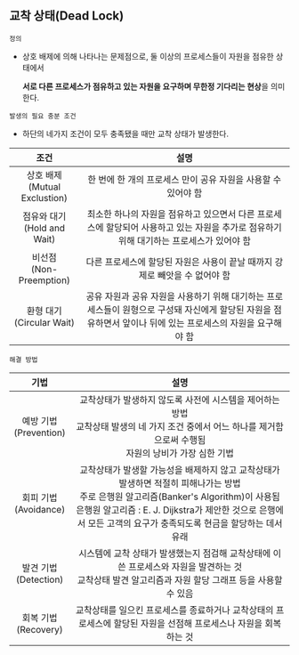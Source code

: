## 교착 상태(Dead Lock)
`정의`
- 상호 배제에 의해 나타나는 문제점으로, 둘 이상의 프로세스들이 자원을 점유한 상태에서 

  **서로 다른 프로세스가 점유하고 있는 자원을 요구하며 무한정 기다리는 현상**을 의미한다.

`발생의 필요 충분 조건`
- 하단의 네가지 조건이 모두 충족됐을 때만 교착 상태가 발생한다.

| 조건 | 설명 |
| :--: | :--: |
| 상호 배제<br>(Mutual Exclustion) | 한 번에 한 개의 프로세스 만이 공유 자원을 사용할 수 있어야 함 |
| 점유와 대기<br>(Hold and Wait) | 최소한 하나의 자원을 점유하고 있으면서 다른 프로세스에 할당되어 사용하고 있는 자원을 추가로 점유하기 위해 대기하는 프로세스가 있어야 함 |
| 비선점<br>(Non-Preemption) | 다른 프로세스에 할당된 자원은 사용이 끝날 때까지 강제로 빼앗을 수 없어야 함 |
| 환형 대기<br>(Circular Wait) | 공유 자원과 공유 자원을 사용하기 위해 대기하는 프로세스들이 원형으로 구성돼 자신에게 할당된 자원을 점유하면서 앞이나 뒤에 있는 프로세스의 자원을 요구해야 함 |

`해결 방법`

| 기법 | 설명 |
| :--: | :--: |
| 예방 기법<br>(Prevention) | 교착상태가 발생하지 않도록 사전에 시스템을 제어하는 방법 <br> 교착상태 발생의 네 가지 조건 중에서 어느 하나를 제거함으로써 수행됨 <br> 자원의 낭비가 가장 심한 기법 |
| 회피 기법<br>(Avoidance) | 교착상태가 발생할 가능성을 배제하지 않고 교착상태가 발생하면 적절히 피해나가는 방법 <br> 주로 은행원 알고리즘(Banker's Algorithm)이 사용됨 <br> 은행원 알고리즘 : E. J. Dijkstra가 제안한 것으로 은행에서 모든 고객의 요구가 충족되도록 현금을 할당하는 데서 유래 |
| 발견 기법<br>(Detection) | 시스템에 교착 상태가 발생했는지 점검해 교착상태에 이쓴 프로세스와 자원을 발견하는 것 <br> 교착상태 발견 알고리즘과 자원 할당 그래프 등을 사용할 수 있음 |
| 회복 기법<br>(Recovery) | 교착상태를 일으킨 프로세스를 종료하거나 교착상태의 프로세스에 할당된 자원을 선점해 프로세스나 자원을 회복하는 것 |
